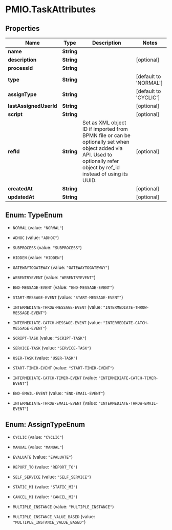 # PMIO.TaskAttributes

## Properties
Name | Type | Description | Notes
------------ | ------------- | ------------- | -------------
**name** | **String** |  | 
**description** | **String** |  | [optional] 
**processId** | **String** |  | 
**type** | **String** |  | [default to &#39;NORMAL&#39;]
**assignType** | **String** |  | [default to &#39;CYCLIC&#39;]
**lastAssignedUserId** | **String** |  | [optional] 
**script** | **String** |  | [optional] 
**refId** | **String** | Set as XML object ID if imported from BPMN file or can be optionally set when object added via API. Used to optionally refer object by ref_id instead of using its UUID. | [optional] 
**createdAt** | **String** |  | [optional] 
**updatedAt** | **String** |  | [optional] 


<a name="TypeEnum"></a>
## Enum: TypeEnum


* `NORMAL` (value: `"NORMAL"`)

* `ADHOC` (value: `"ADHOC"`)

* `SUBPROCESS` (value: `"SUBPROCESS"`)

* `HIDDEN` (value: `"HIDDEN"`)

* `GATEWAYTOGATEWAY` (value: `"GATEWAYTOGATEWAY"`)

* `WEBENTRYEVENT` (value: `"WEBENTRYEVENT"`)

* `END-MESSAGE-EVENT` (value: `"END-MESSAGE-EVENT"`)

* `START-MESSAGE-EVENT` (value: `"START-MESSAGE-EVENT"`)

* `INTERMEDIATE-THROW-MESSAGE-EVENT` (value: `"INTERMEDIATE-THROW-MESSAGE-EVENT"`)

* `INTERMEDIATE-CATCH-MESSAGE-EVENT` (value: `"INTERMEDIATE-CATCH-MESSAGE-EVENT"`)

* `SCRIPT-TASK` (value: `"SCRIPT-TASK"`)

* `SERVICE-TASK` (value: `"SERVICE-TASK"`)

* `USER-TASK` (value: `"USER-TASK"`)

* `START-TIMER-EVENT` (value: `"START-TIMER-EVENT"`)

* `INTERMEDIATE-CATCH-TIMER-EVENT` (value: `"INTERMEDIATE-CATCH-TIMER-EVENT"`)

* `END-EMAIL-EVENT` (value: `"END-EMAIL-EVENT"`)

* `INTERMEDIATE-THROW-EMAIL-EVENT` (value: `"INTERMEDIATE-THROW-EMAIL-EVENT"`)




<a name="AssignTypeEnum"></a>
## Enum: AssignTypeEnum


* `CYCLIC` (value: `"CYCLIC"`)

* `MANUAL` (value: `"MANUAL"`)

* `EVALUATE` (value: `"EVALUATE"`)

* `REPORT_TO` (value: `"REPORT_TO"`)

* `SELF_SERVICE` (value: `"SELF_SERVICE"`)

* `STATIC_MI` (value: `"STATIC_MI"`)

* `CANCEL_MI` (value: `"CANCEL_MI"`)

* `MULTIPLE_INSTANCE` (value: `"MULTIPLE_INSTANCE"`)

* `MULTIPLE_INSTANCE_VALUE_BASED` (value: `"MULTIPLE_INSTANCE_VALUE_BASED"`)




